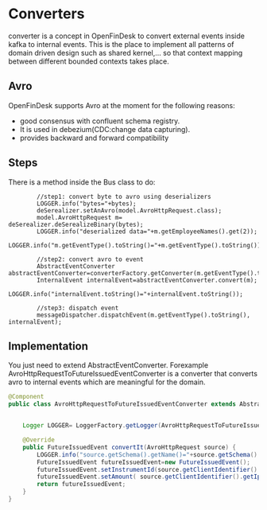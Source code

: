 # Converters
converter is a concept in OpenFinDesk to convert
external events inside kafka to internal events. This is the place to 
implement all patterns of domain driven design such as shared kernel,...
so that context mapping between different bounded contexts takes place. 

## Avro
OpenFinDesk supports Avro at the moment for the following reasons:
* good consensus with confluent schema registry.
* It is used in debezium(CDC:change data capturing).
* provides backward and forward compatibility 
## Steps
There is a method inside the Bus class to do:
```java_holder_method_tree
        //step1: convert byte to avro using deserializers
        LOGGER.info("bytes="+bytes);
        deSerealizer.setAnAvro(model.AvroHttpRequest.class);
        model.AvroHttpRequest m= deSerealizer.deSerealizeBinary(bytes);
        LOGGER.info("deserialized data="+m.getEmployeeNames().get(2));
        LOGGER.info("m.getEventType().toString()="+m.getEventType().toString());

        //step2: convert avro to event
        AbstractEventConverter abstractEventConverter=converterFactory.getConverter(m.getEventType().toString());
        InternalEvent internalEvent=abstractEventConverter.convert(m);
        LOGGER.info("internalEvent.toString()="+internalEvent.toString());

        //step3: dispatch event
        messageDispatcher.dispatchEvent(m.getEventType().toString(), internalEvent);
```
## Implementation
You just need to extend  AbstractEventConverter. Forexample AvroHttpRequestToFutureIssuedEventConverter is a converter
that converts avro to internal events which are meaningful for the domain.

```java
@Component
public class AvroHttpRequestToFutureIssuedEventConverter extends AbstractEventConverter<FutureIssuedEvent> {


    Logger LOGGER= LoggerFactory.getLogger(AvroHttpRequestToFutureIssuedEventConverter.class);

    @Override
    public FutureIssuedEvent convertIt(AvroHttpRequest source) {
        LOGGER.info("source.getSchema().getName()="+source.getSchema().getName());
        FutureIssuedEvent futureIssuedEvent=new FutureIssuedEvent();
        futureIssuedEvent.setInstrumentId(source.getClientIdentifier().getHostName().toString());
        futureIssuedEvent.setAmount( source.getClientIdentifier().getIpAddress().toString());
        return futureIssuedEvent;
    }
}
```

